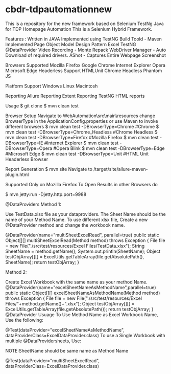 # cbdr-tdpautomationnew
This is a repository for the new framework based on Selenium TestNg Java for TDP Homepage Automation
This is a Selenium Hybrid Framework.

Features :
Written in JAVA
Implemented using TestNG
Build Toold - Maven
Implemented Page Object Model Design Pattern
Excel TestNG @DataProvider
Video Recording - Monte Repack
WebDriver Manager - Auto Download of required drivers.
AShot - Captures Entire Webpage Screenshot

Browsers Supported
Mozilla Firefox
Google Chrome
Internet Explorer
Opera
Microsoft Edge
Headerless Support
HTMLUnit
Chrome Headless
Phantom JS

Platform Support
Windows
Linux
Macintosh

Reporting
Allure Reporting
Extent Reporting
TestNG HTML reports


Usage
$ git clone <repository url>
$ mvn clean test

Browser Setup
Navigate to WebAutomation\src\main\resources change BrowserType in the ApplicationConfig.properties or use Maven to invoke different browsers
$ mvn clean test -DBrowserType=Chrome			#Chrome
$ mvn clean test -DBrowserType=Chrome_Headless		#Chrome Headless
$ mvn clean test -DBrowserType=Firefox			#Mozilla Firefox
$ mvn clean test -DBrowserType=IE			#Internet Explorer
$ mvn clean test -DBrowserType=Opera			#Opera Blink
$ mvn clean test -DBrowserType=Edge			#Microsoft Edge
$ mvn clean test -DBrowserType=Unit			#HTML Unit Headerless Browser

Report Generation
$ mvn site
Navigate to /target/site/allure-maven-plugin.html

Supported Only on Mozilla Firefox
To Open Results in other Browsers do

$ mvn jetty:run -Djetty.http.port=9988

@DataProviders
Method 1:

Use TestData.xlsx file as your dataproviders. The Sheet Name should be the name of your Method Name.
To use different xlsx file, Create a new @DataProvider method and change the workbook name.

@DataProvider(name="multiSheetExcelRead", parallel=true)
public static Object[][] multiSheetExcelRead(Method method) throws Exception
{
	File file = new File("./src/test/resources/Excel Files/TestData.xlsx");
	String SheetName = method.getName();
	System.out.println(SheetName);
	Object testObjArray[][] = ExcelUtils.getTableArray(file.getAbsolutePath(), SheetName);
	return testObjArray;
}

Method 2:

Create Excel Workbook with the same name as your method Name.
@DataProvider(name="excelSheetNameAsMethodName",parallel=true)
public static Object[][] excelSheetNameAsMethodName(Method method) throws Exception
{
	File file = new File("./src/test/resources/Excel Files/"+method.getName()+".xlsx");
	Object testObjArray[][] = ExcelUtils.getTableArray(file.getAbsolutePath());
	return testObjArray;
}
@DataProvider Usuage
To Use Method Name as Excel Workbook Name, Use the following:

@Test(dataProvider="excelSheetNameAsMethodName", dataProviderClass=ExcelDataProvider.class)
To use a Single Workbook with multiple @DataProvidersheets, Use:

NOTE:SheetName should be same name as Method Name

@Test(dataProvider="multiSheetExcelRead", dataProviderClass=ExcelDataProvider.class)
